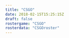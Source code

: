 ```yaml
---
title: "CSGO"
date: 2018-02-15T15:25:15Z
draft: false
rostergame: "CSGO"
rosterdata: "CSGOroster"
---
```


